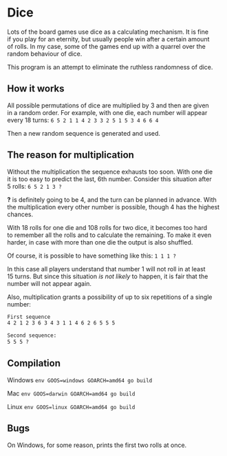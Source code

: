 # Dice

Lots of the board games use dice as a calculating mechanism. It is fine if you play for an eternity, but usually people win after a certain amount of rolls. In my case, some of the games end up with a quarrel over the random behaviour of dice.

This program is an attempt to eliminate the ruthless randomness of dice.

## How it works

All possible permutations of dice are multiplied by 3 and then are given in a random order. For example, with one die, each number will appear every 18 turns:
`6 5 2 1 1 4 2 3 3 2 5 1 5 3 4 6 6 4`

Then a new random sequence is generated and used.

## The reason for multiplication

Without the multiplication the sequence exhausts too soon. With one die it is too easy to predict the last, 6th number. Consider this situation after 5 rolls:
`6 5 2 1 3 ?`

**?** is definitely going to be 4, and the turn can be planned in advance. With the multiplication every other number is possible, though 4 has the highest chances.

With 18 rolls for one die and 108 rolls for two dice, it becomes too hard to remember all the rolls and to calculate the remaining. To make it even harder, in case with more than one die the output is also shuffled.

Of course, it is possible to have something like this:
`1 1 1 ?`

In this case all players understand that number 1 will not roll in at least 15 turns. But since this situation _is not likely_ to happen, it is fair that the number will not appear again.

Also, multiplication grants a possibility of up to six repetitions of a single number:

```markdown
First sequence
4 2 1 2 3 6 3 4 3 1 1 4 6 2 6 5 5 5

Second sequence:
5 5 5 ?
```

## Compilation

Windows
`env GOOS=windows GOARCH=amd64 go build`

Mac
`env GOOS=darwin GOARCH=amd64 go build`

Linux
`env GOOS=linux GOARCH=amd64 go build`

## Bugs

On Windows, for some reason, prints the first two rolls at once.
